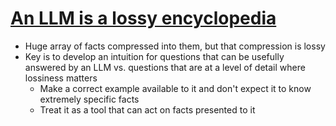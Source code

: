 # [An LLM is a lossy encyclopedia](https://simonwillison.net/2025/Aug/29/lossy-encyclopedia/)
* Huge array of facts compressed into them, but that compression is lossy
* Key is to develop an intuition for questions that can be usefully answered by an LLM vs. questions that are at a level of detail where lossiness matters
  * Make a correct example available to it and don't expect it to know extremely specific facts
  * Treat it as a tool that can act on facts presented to it

